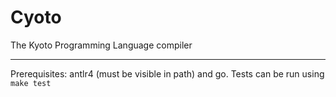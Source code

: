 # Cyoto

The Kyoto Programming Language compiler

---

Prerequisites: antlr4 (must be visible in path) and go. Tests can be run using `make test`

